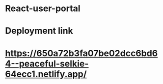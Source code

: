 # React-user-portal

# Deployment link
# https://650a72b3fa07be02dcc6bd64--peaceful-selkie-64ecc1.netlify.app/
